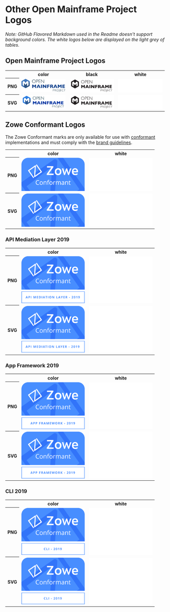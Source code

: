 # Other Open Mainframe Project Logos

*Note: GitHub Flavored Markdown used in the Readme doesn't support background colors. The white logos below are displayed on the light grey of tables.*

## Open Mainframe Project Logos

<table>
    <tr>
        <th></th>
        <th>color</th>
        <th>black</th>
        <th>white</th>
    </tr>
    <tr>
        <th>PNG</th>
        <td><img src="/other/openmainframeproject/openmainframeproject-color.png" width="200"></td>
        <td><img src="/other/openmainframeproject/openmainframeproject-black.png" width="200"></td>
        <td><img src="/other/openmainframeproject/openmainframeproject-white.png" width="200"></td>
    </tr>
    <tr>
        <th>SVG</th>
        <td><img src="/other/openmainframeproject/openmainframeproject-color.svg" width="200"></td>
        <td><img src="/other/openmainframeproject/openmainframeproject-black.svg" width="200"></td>
        <td><img src="/other/openmainframeproject/openmainframeproject-white.svg" width="200"></td>
    </tr>
</table>

<!-- ## ODPi Member Logos

<table>
    <tr>
        <th>PNG</th>
        <th>SVG</th>
    </tr>
    <tr>
        <td><img src="/other/odpi-member/odpi-member.png" width="200"></td>
        <td><img src="/other/odpi-member/odpi-member.svg" width="200"></td>
    </tr>
</table> -->

## Zowe Conformant Logos

The Zowe Conformant marks are only available for use with [conformant](https://www.openmainframeproject.org/projects/zowe/conformance) implementations and must comply with the [brand guidelines](https://www.openmainframeproject.org/projects/zowe/conformance/branding-guide).

<table>
    <tr>
        <th></th>
        <th>color</th>
        <!-- <th>black</th> -->
        <th>white</th>
    </tr>
    <tr>
        <th>PNG</th>
        <td><img src="/other/zowe-conformant/zowe-conformant-general-color.png" width="200"></td>
        <!-- <td><img src="/other/zowe-conformant/zowe-conformant-general-black.png" width="200"></td> -->
        <td><img src="/other/zowe-conformant/zowe-conformant-general-white.png" width="200"></td>
    </tr>
    <tr>
        <th>SVG</th>
        <td><img src="/other/zowe-conformant/zowe-conformant-general-color.svg" width="200"></td>
        <!-- <td><img src="/other/zowe-conformant/zowe-conformant-general-black.svg" width="200"></td> -->
        <td><img src="/other/zowe-conformant/zowe-conformant-general-white.svg" width="200"></td>
    </tr>
</table>

### API Mediation Layer 2019

<table>
    <tr>
        <th></th>
        <th>color</th>
        <!-- <th>black</th> -->
        <th>white</th>
    </tr>
    <tr>
        <th>PNG</th>
        <td><img src="/other/zowe-conformant/zowe-conformant-apimediation-2019-color.png" width="200"></td>
        <!-- <td><img src="/other/zowe-conformant/zowe-conformant-apimediation-2019-black.png" width="200"></td> -->
        <td><img src="/other/zowe-conformant/zowe-conformant-apimediation-2019-white.png" width="200"></td>
    </tr>
    <tr>
        <th>SVG</th>
        <td><img src="/other/zowe-conformant/zowe-conformant-apimediation-2019-color.svg" width="200"></td>
        <!-- <td><img src="/other/zowe-conformant/zowe-conformant-apimediation-2019-black.svg" width="200"></td> -->
        <td><img src="/other/zowe-conformant/zowe-conformant-apimediation-2019-white.svg" width="200"></td>
    </tr>
</table>

### App Framework 2019

<table>
    <tr>
        <th></th>
        <th>color</th>
        <!-- <th>black</th> -->
        <th>white</th>
    </tr>
    <tr>
        <th>PNG</th>
        <td><img src="/other/zowe-conformant/zowe-conformant-appframework-2019-color.png" width="200"></td>
        <!-- <td><img src="/other/zowe-conformant/zowe-conformant-appframework-2019-black.png" width="200"></td> -->
        <td><img src="/other/zowe-conformant/zowe-conformant-appframework-2019-white.png" width="200"></td>
    </tr>
    <tr>
        <th>SVG</th>
        <td><img src="/other/zowe-conformant/zowe-conformant-appframework-2019-color.svg" width="200"></td>
        <!-- <td><img src="/other/zowe-conformant/zowe-conformant-appframework-2019-black.svg" width="200"></td> -->
        <td><img src="/other/zowe-conformant/zowe-conformant-appframework-2019-white.svg" width="200"></td>
    </tr>
</table>

### CLI 2019

<table>
    <tr>
        <th></th>
        <th>color</th>
        <!-- <th>black</th> -->
        <th>white</th>
    </tr>
    <tr>
        <th>PNG</th>
        <td><img src="/other/zowe-conformant/zowe-conformant-cli-2019-color.png" width="200"></td>
        <!-- <td><img src="/other/zowe-conformant/zowe-conformant-cli-2019-black.png" width="200"></td> -->
        <td><img src="/other/zowe-conformant/zowe-conformant-cli-2019-white.png" width="200"></td>
    </tr>
    <tr>
        <th>SVG</th>
        <td><img src="/other/zowe-conformant/zowe-conformant-cli-2019-color.svg" width="200"></td>
        <!-- <td><img src="/other/zowe-conformant/zowe-conformant-cli-2019-black.svg" width="200"></td> -->
        <td><img src="/other/zowe-conformant/zowe-conformant-cli-2019-white.svg" width="200"></td>
    </tr>
</table>
